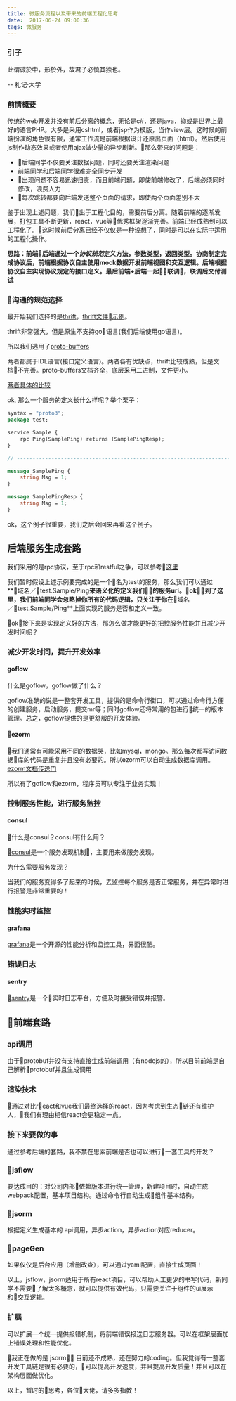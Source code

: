 ```yaml
---
title: 微服务流程以及带来的前端工程化思考
date:  2017-06-24 09:00:36
tags: 微服务
---
```

### 引子 

此谓诚於中，形於外，故君子必慎其独也。

-- 礼记·大学

### 前情概要

传统的web开发并没有前后分离的概念，无论是c#，还是java，抑或是世界上最好的语言PHP。大多是采用cshtml，或者jsp作为模版，当作view层。这时候的前端扮演的角色很有限，通常工作流是前端根据设计还原出页面（html）。然后使用js制作动态效果或者使用ajax做少量的异步刷新。那么带来的问题是：

- 后端同学不仅要关注数据问题，同时还要关注渲染问题
- 前端同学和后端同学很难完全同步开发
- 出现问题不容易迅速归责，而且前端问题，即使前端修改了，后端必须同时修改，浪费人力
- 每次跳转都要向后端发送整个页面的请求，即使两个页面差别不大

鉴于出现上述问题，我们出于工程化目的，需要前后分离。随着前端的逐渐发展，打包工具不断更新，react，vue等优秀框架逐渐完善。前端已经成熟到可以工程化了。这时候前后分离已经不仅仅是一种设想了，同时是可以在实际中运用的工程化操作。

**思路：前端后端通过一个*协议规范*定义方法，参数类型，返回类型。协商制定完成协议后，前端根据协议自主使用mock数据开发前端视图和交互逻辑。后端根据协议自主实现协议规定的接口定义。最后前端+后端一起联调，联调后交付测试**

### 沟通的规范选择

最开始我们选择的是[thrift](http://thrift.apache.org/)，[thrift文件示例](https://git-wip-us.apache.org/repos/asf?p=thrift.git;a=blob_plain;f=tutorial/tutorial.thrift)。

thrift非常强大，但是原生不支持go语言(我们后端使用go语言)。

所以我们选用了[proto-buffers](https://developers.google.com/protocol-buffers/)

两者都属于IDL语言(接口定义语言)。两者各有优缺点，thrift比较成熟，但是文档不完善。proto-buffers文档齐全，底层采用二进制，文件更小。

[两者具体的比较](https://my.oschina.net/itblog/blog/289965)

ok, 那么一个服务的定义长什么样呢？举个栗子：

```proto
syntax = "proto3";
package test;

service Sample {
	rpc Ping(SamplePing) returns (SamplePingResp);
}

// ---------------------------------------------------------------------------

message SamplePing {
	string Msg = 1;
}

message SamplePingResp {
	string Msg = 1;
}
```
ok，这个例子很重要，我们之后会回来再看这个例子。

## 后端服务生成套路

我们采用的是rpc协议，至于rpc和restful之争，可以参考[这里](https://www.zhihu.com/question/28570307/answer/47876255)

我们暂时假设上述示例要完成的是一个名为test的服务，那么我们可以通过**域名／test.Sample/Ping**来语义化的定义我们的服务uri。ok，到了这里，我们前端同学会忽略掉你所有的代码逻辑，只关注于你在**域名／test.Sample/Ping**上面实现的服务是否和定义一致。

ok，接下来是实现定义好的方法，那怎么做才能更好的把控服务性能并且减少开发时间呢？

### 减少开发时间，提升开发效率

#### goflow

什么是goflow，goflow做了什么？

goflow准确的说是一整套开发工具，提供的是命令行街口，可以通过命令行方便的创建服务，启动服务，提交mr等；同时goflow还将常用的包进行统一的版本管理。总之，goflow提供的是更舒服的开发体验。

#### ezorm

我们通常有可能采用不同的数据哭，比如mysql，mongo。那么每次都写访问数据库的代码是重复并且没有必要的。所以ezorm可以自动生成数据库调用。[ezorm文档传送门](https://github.com/ezbuy/ezorm)

所以有了goflow和ezorm，程序员可以专注于业务实现！

### 控制服务性能，进行服务监控

#### consul

什么是consul？consul有什么用？

[consul](https://www.consul.io/)是一个服务发现机制，主要用来做服务发现。

为什么需要服务发现？

当我们的服务变得多了起来的时候，去监控每个服务是否正常服务，并在异常时进行报警是非常重要的！

### 性能实时监控

#### grafana

[grafana](https://grafana.com/)是一个开源的性能分析和监控工具，界面很酷。

### 错误日志

#### sentry

[sentry](https://github.com/getsentry/sentry)是一个实时日志平台，方便及时接受错误并报警。

## 前端套路

### api调用

由于protobuf并没有支持直接生成前端调用（有nodejs的），所以目前前端是自己解析protobuf并且生成调用

### 渲染技术

通过对比react和vue我们最终选择的react，因为考虑到生态链还有维护人，我们有理由相信react会更稳定一点。

### 接下来要做的事

通过参考后端的套路，我不禁在思索前端是否也可以进行一套工具的开发？

### jsflow

要达成目的：对公司内部依赖版本进行统一管理，新建项目时，自动生成webpack配置，基本项目结构。通过命令行自动生成组件基本结构。

### jsorm

根据定义生成基本的 api调用，异步action，异步action对应reducer。

### pageGen

如果仅仅是后台应用（增删改查），可以通过yaml配置，直接生成页面！

以上，jsflow，jsorm适用于所有react项目，可以帮助人工更少的书写代码，新同学不需要了解太多概念，就可以提供有效代码，只需要关注于组件的ui展示和交互逻辑。

### 扩展

可以扩展一个统一提供报错机制，将前端错误报送日志服务器。可以在框架层面加上错误处理和性能优化。

我正在做的是 jsorm， 目前还不成熟，还在努力的coding。但我觉得有一整套开发工具链是很有必要的，可以提高开发速度，并且提高开发质量！并且可以在架构层面做优化。


以上，暂时的思考，各位大佬，请多多指教！




